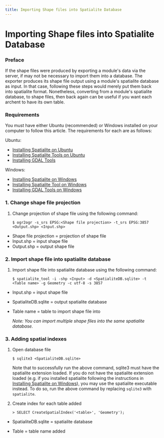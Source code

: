 ```yaml
---
title: Importing Shape files into Spatialite Database
---
```


Importing Shape files into Spatialite Database
==============================================

### Preface

If the shape files were produced by exporting a module's data via the
server, if may not be necessary to import them into a database. The
exporter produces its shape file output using a module's spatialite
database as input. In that case, following these steps would merely put
them back into spatialite format. Nonetheless, converting from a
module's spatialite database, to shape files, then back again can be
useful if you want each archent to have its own table.

### Requirements

You must have either Ubuntu (recommended) or Windows installed on your
computer to follow this article. The requirements for each are as
follows:

Ubuntu:

-   [Installing Spatialite on    Ubuntu](../Installing+Spatialite+4+on+Ubuntu)
-   [Installing Spatialite Tools on    Ubuntu](../Install+Spatialite+Tools+on+Ubuntu)
-   [Installing GDAL    Tools](../Install+GDAL+Tools)

Windows:

-   [Installing Spatialite on    Windows](../Installing+Spatialite+on+Windows)
-   [Installing Spatialite Tool on    Windows](../Installing+Spatialite+Tool+on+Windows)
-   [Installing GDAL Tools on    Windows](../Installing+GDAL+Tools+on+Windows)

### 1. Change shape file projection

1.  Change projection of shape file using the following command:


    ```
    $ ogr2ogr -s_srs EPSG:<Shape file projection> -t_srs EPSG:3857 <Output.shp> <Input.shp>
    ```


-   Shape file projection = projection of shape file
-   Input.shp = input shape file
-   Output.shp = output shape file

### 2. Import shape file into spatialite database

1.  Import shape file into spatialite database using the following
    command:


    ```
    $ spatialite_tool -i -shp <Input> -d <SpatialiteDB.sqlite> -t <Table name> -g Geometry -c utf-8 -s 3857
    ```


-   Input.shp = input shape file
-   SpatialiteDB.sqlite = output spatialite database
-   Table name = table to import shape file into


    *Note: You can import multiple shape files into the same spatialite
    database.*


### 3. Adding spatial indexes

1.  Open database file

    ```
    $ sqlite3 <SpatialiteDB.sqlite>
    ```

    Note that to successfully run the above command, sqlite3 must have
    the spatialite extension loaded. If you do not have the spatialite
    extension loaded (e.g. if you installed spatialite following the
    instructions in [Installing Spatialite on   Windows](../Installing+Spatialite+on+Windows)),
    you may use the spatialite executable instead. To do so, run the
    above command by replacing `sqlite3` with `spatialite`.


2.  Create index for each table added
    ```
    > SELECT CreateSpatialIndex('<table>', 'Geometry');
    ```


- SpatialiteDB.sqlite = spatialite database

- Table = table name added
